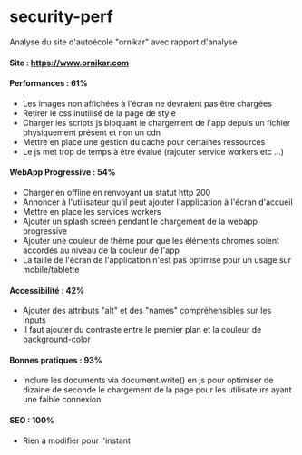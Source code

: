 # security-perf
Analyse du site d'autoécole "ornikar" avec rapport d'analyse

#### Site : https://www.ornikar.com

#### Performances : 61%
- Les images non affichées à l'écran ne devraient pas être chargées
- Retirer le css inutilisé de la page de style
- Charger les scripts js bloquant le chargement de l'app depuis un fichier physiquement présent et non un cdn
- Mettre en place une gestion du cache pour certaines ressources
- Le js met trop de temps à être évalué (rajouter service workers etc ...)

#### WebApp Progressive : 54%
 - Charger en offline en renvoyant un statut http 200
 - Annoncer à l'utilisateur qu'il peut ajouter l'application à l'écran d'accueil
 - Mettre en place les services workers
 - Ajouter un splash screen pendant le chargement de la webapp progressive
 - Ajouter une couleur de thème pour que les éléments chromes soient accordés au niveau de la couleur de l'app
 - La taille de l'écran de l'application n'est pas optimisé pour un usage sur mobile/tablette
 
 #### Accessibilité : 42%
 - Ajouter des attributs "alt" et des "names" compréhensibles sur les inputs
 - Il faut ajouter du contraste entre le premier plan et la couleur de background-color
 
 #### Bonnes pratiques : 93%
 - Inclure les documents via document.write() en js pour optimiser de dizaine de seconde le chargement de la page pour les utilisateurs ayant une faible connexion
 
 #### SEO : 100%
 - Rien a modifier pour l'instant
